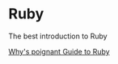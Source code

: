 # Ruby

The best introduction to Ruby

[Why's poignant Guide to Ruby](http://mislav.uniqpath.com/poignant-guide/)
